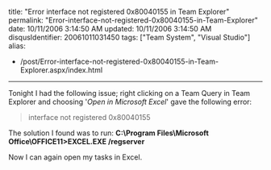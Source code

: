 title: "Error interface not registered 0x80040155 in Team Explorer"
permalink: "Error-interface-not-registered-0x80040155-in-Team-Explorer"
date: 10/11/2006 3:14:50 AM
updated: 10/11/2006 3:14:50 AM
disqusIdentifier: 20061011031450
tags: ["Team System", "Visual Studio"]
alias:
 - /post/Error-interface-not-registered-0x80040155-in-Team-Explorer.aspx/index.html
---
Tonight I had the following issue; right clicking on a Team Query in Team Explorer and choosing '*Open in Microsoft Excel*' gave the following error:

> interface not registered 0x80040155
<!-- more -->

The solution I found was to run: **C:\Program Files\Microsoft Office\OFFICE11>EXCEL.EXE /regserver**

Now I can again open my tasks in Excel.
